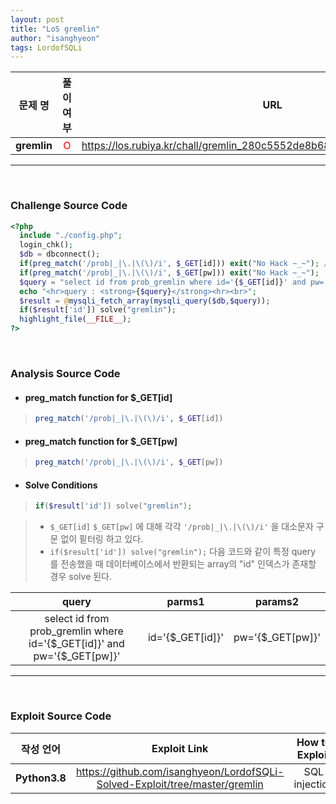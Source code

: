 ```yaml
---
layout: post
title: "LoS gremlin"
author: "isanghyeon"
tags: LordofSQLi
---
```


|문제 명|풀이 여부|URL|
|:------:|:---:|:-----:|
| **gremlin** | <span style="color:red">O</span> | https://los.rubiya.kr/chall/gremlin_280c5552de8b681110e9287421b834fd.php |

<hr/><br>

### Challenge Source Code
```php
<?php
  include "./config.php";
  login_chk();
  $db = dbconnect();
  if(preg_match('/prob|_|\.|\(\)/i', $_GET[id])) exit("No Hack ~_~"); // do not try to attack another table, database!
  if(preg_match('/prob|_|\.|\(\)/i', $_GET[pw])) exit("No Hack ~_~");
  $query = "select id from prob_gremlin where id='{$_GET[id]}' and pw='{$_GET[pw]}'";
  echo "<hr>query : <strong>{$query}</strong><hr><br>";
  $result = @mysqli_fetch_array(mysqli_query($db,$query));
  if($result['id']) solve("gremlin");
  highlight_file(__FILE__);
?>
```

<br>

### Analysis Source Code
- #### preg_match function for $_GET[id]
> ```php 
> preg_match('/prob|_|\.|\(\)/i', $_GET[id])
> ```
- #### preg_match function for $_GET[pw]
> ```php 
> preg_match('/prob|_|\.|\(\)/i', $_GET[pw])
> ```
- #### Solve Conditions
> ```php
> if($result['id']) solve("gremlin");
> ```

> - ```$_GET[id]``` ```$_GET[pw]```  에 대해 각각 ```'/prob|_|\.|\(\)/i'``` 을 대소문자 구문 없이 핕터링 하고 있다.  
> - ``` if($result['id']) solve("gremlin"); ``` 다음 코드와 같이 특정 query 를 전송했을 때 데이터베이스에서 반환되는 array의 "id" 인덱스가 존재할 경우 solve 된다.

|query|parms1|params2|
|:--:|:--:|:--:|
|select id from prob_gremlin where id='{$_GET[id]}' and pw='{$_GET[pw]}'|id='{$_GET[id]}'|pw='{$_GET[pw]}'|

<hr/>
<br>

### Exploit Source Code
|작성 언어|Exploit Link|How to Exploit|
|:------:|:---:|:---:|
| **Python3.8** | https://github.com/isanghyeon/LordofSQLi-Solved-Exploit/tree/master/gremlin | SQL injection |
